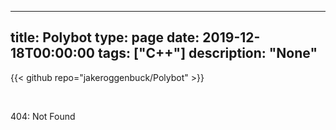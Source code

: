 
---
title: Polybot
type: page
date: 2019-12-18T00:00:00
tags: ["C++"]
description: "None"
---

{{< github repo="jakeroggenbuck/Polybot" >}}

<br>

404: Not Found